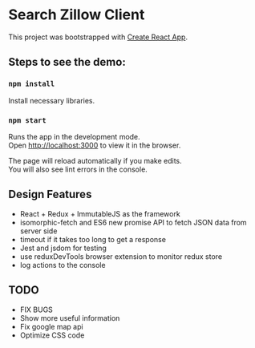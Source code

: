 # Search Zillow Client 

This project was bootstrapped with [Create React App](https://github.com/facebookincubator/create-react-app).

## Steps to see the demo:

### `npm install`
Install necessary libraries.

### `npm start`

Runs the app in the development mode.<br>
Open [http://localhost:3000](http://localhost:3000) to view it in the browser.

The page will reload automatically if you make edits.<br>
You will also see lint errors in the console.

## Design Features

- React + Redux + ImmutableJS as the framework
- isomorphic-fetch and ES6 new promise API to fetch JSON data from server side
- timeout if it takes too long to get a response
- Jest and jsdom for testing
- use reduxDevTools browser extension to monitor redux store
- log actions to the console

## TODO
- FIX BUGS
- Show more useful information
- Fix google map api
- Optimize CSS code